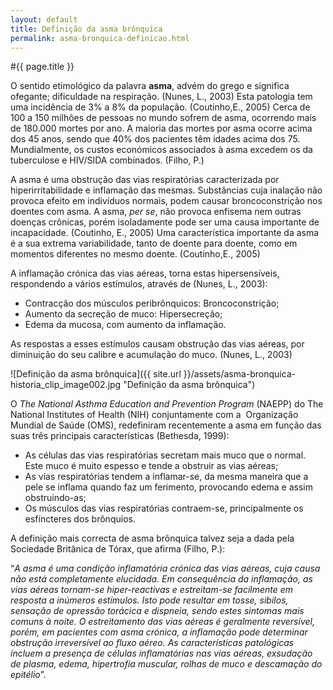 ```yaml
---
layout: default
title: Definição da asma brônquica
permalink: asma-bronquica-definicao.html
---
```


#{{ page.title }}

O sentido etimológico da palavra __asma__, advém do grego e significa ofegante; dificuldade na respiração. (Nunes, L., 2003)
Esta patologia tem uma incidência de 3% a 8% da população. (Coutinho,E., 2005)
Cerca de 100 a 150 milhões de pessoas no mundo sofrem de asma, ocorrendo mais de 180.000 mortes por ano. A maioria das mortes por asma ocorre acima dos 45 anos, sendo que 40% dos pacientes têm idades acima dos 75. Mundialmente, os custos económicos associados à asma excedem os da tuberculose e HIV/SIDA combinados. (Filho, P.)

A asma é uma obstrução das vias respiratórias caracterizada por hiperirritabilidade e inflamação das mesmas. Substâncias cuja inalação não provoca efeito em indivíduos normais, podem causar broncoconstrição nos doentes com asma. A asma, _per se_, não provoca enfisema nem outras doenças crônicas, porém isoladamente pode ser uma causa importante de incapacidade. (Coutinho, E., 2005)
Uma característica importante da asma é a sua extrema variabilidade, tanto de doente para doente, como em momentos diferentes no mesmo doente. (Coutinho,E., 2005)

A inflamação crónica das vias aéreas, torna estas hipersensíveis, respondendo a vários estímulos, através de (Nunes, L., 2003):

* Contracção dos músculos peribrônquicos: Broncoconstrição;
* Aumento da secreção de muco: Hipersecreção;
* Edema da mucosa, com aumento da inflamação.

As respostas a esses estímulos causam obstrução das vias aéreas, por diminuição do seu calibre e acumulação do muco. (Nunes, L., 2003)

![Definição da asma brônquica]({{ site.url }}/assets/asma-bronquica-historia_clip_image002.jpg "Definição da asma brônquica")

O _The National Asthma Education and Prevention Program_ (NAEPP) do The National Institutes of Health (NIH) conjuntamente com a  Organização Mundial de Saúde (OMS), redefiniram recentemente a asma em função das suas três principais características (Bethesda, 1999):

* As células das vias respiratórias secretam mais muco que o normal. Este muco é muito espesso e tende a obstruir as vias aéreas;
* As vias respiratórias tendem a inflamar-se, da mesma maneira que a pele se inflama quando faz um ferimento, provocando edema e assim obstruindo-as;
* Os músculos das vias respiratórias contraem-se, principalmente os esfíncteres dos brônquios.

A definição mais correcta de asma brônquica talvez seja a dada pela Sociedade Britânica de Tórax, que afirma (Filho, P.):

“_A asma é uma condição inflamatória crónica das vias aéreas, cuja causa não está completamente elucidada. Em consequência da inflamação, as vias aéreas tornam-se hiper-reactivas e estreitam-se facilmente em resposta a inúmeros estímulos. Isto pode resultar em tosse, sibilos, sensação de opressão torácica e dispneia, sendo estes sintomas mais comuns à noite. O estreitamento das vias aéreas é geralmente reversível, porém, em pacientes com asma crónica, a inflamação pode determinar  obstrução irreversível ao fluxo aéreo. As características patológicas incluem a presença de células inflamatórias nas vias aéreas, exsudação de plasma, edema, hipertrofia muscular, rolhas de muco e descamação do epitélio_”.
